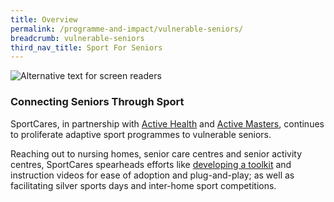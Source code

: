 ```yaml
---
title: Overview
permalink: /programme-and-impact/vulnerable-seniors/
breadcrumb: vulnerable-seniors
third_nav_title: Sport For Seniors
---
```


![Alternative text for screen readers](/images/Seniors_picture.jpg)

### Connecting Seniors Through Sport 

SportCares, in partnership with [Active Health](https://www.activehealth.sg) and [Active Masters](https://www.myactivesg.com/Programmes/For-Masters-and-Seniors), continues to proliferate adaptive sport programmes to vulnerable seniors. 

Reaching out to nursing homes, senior care centres and senior activity centres, SportCares spearheads efforts like [developing a toolkit](https://sportcares.sportsingapore.gov.sg/programme-and-impact/adaptive-sports-toolkit/) and instruction videos for ease of adoption and plug-and-play; as well as facilitating silver sports days and inter-home sport competitions.